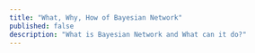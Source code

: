```yaml
---
title: "What, Why, How of Bayesian Network"
published: false
description: "What is Bayesian Network and What can it do?"
---
```


